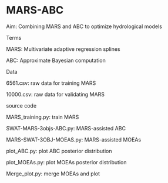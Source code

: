 # MARS-ABC

Aim: Combining MARS and ABC to optimize hydrological models

Terms

MARS: Multivariate adaptive regression splines

ABC: Approximate Bayesian computation


Data

6561.csv: raw data for training MARS

10000.csv: raw data for validating MARS


source code

MARS_training.py: train MARS

SWAT-MARS-3objs-ABC.py: MARS-assisted ABC

MARS-SWAT-3OBJ-MOEAS.py: MARS-assisted MOEAs

plot_ABC.py: plot ABC posterior distribution

plot_MOEAs.py: plot MOEAs posterior distribution

Merge_plot.py: merge MOEAs and plot

